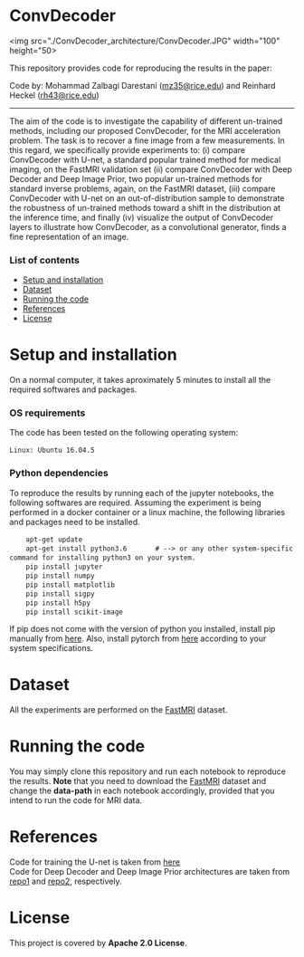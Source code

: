 # ConvDecoder

<img src="./ConvDecoder_architecture/ConvDecoder.JPG" width="100" height="50>

This repository provides code for reproducing the results in the paper:

Code by: Mohammad Zalbagi Darestani (mz35@rice.edu) and Reinhard Heckel (rh43@rice.edu)
***

The aim of the code is to investigate the capability of different un-trained methods, including our proposed ConvDecoder, for the MRI acceleration problem. The task is to recover a fine image from a few measurements. In this regard, we specifically provide experiments to: (i) compare ConvDecoder with U-net, a standard popular trained method for medical imaging, on the FastMRI validation set (ii) compare ConvDecoder with Deep Decoder and Deep Image Prior, two popular un-trained methods for standard inverse problems, again, on the FastMRI dataset, (iii) compare ConvDecoder with U-net on an out-of-distribution sample to demonstrate the robustness of un-trained methods toward a shift in the distribution at the inference time, and finally (iv) visualize the output of ConvDecoder layers to illustrate how ConvDecoder, as a convolutional generator, finds a fine representation of an image.

### List of contents
* [Setup and installation](Setup-and-installation) <br>
* [Dataset](#Dataset) <br>
* [Running the code](#Running-the-code) <br>
* [References](#References) <br>
* [License](#License)

# Setup and installation
On a normal computer, it takes aproximately 5 minutes to install all the required softwares and packages.

### OS requirements
The code has been tested on the following operating system:

	Linux: Ubuntu 16.04.5

### Python dependencies
To reproduce the results by running each of the jupyter notebooks, the following softwares are required. Assuming the experiment is being performed in a docker container or a linux machine, the following libraries and packages need to be installed.

        apt-get update
        apt-get install python3.6       # --> or any other system-specific command for installing python3 on your system.
		pip install jupyter
		pip install numpy
		pip install matplotlib
		pip install sigpy
		pip install h5py
		pip install scikit-image
		
If pip does not come with the version of python you installed, install pip manually from [here](https://ehmatthes.github.io/pcc/chapter_12/installing_pip.html). Also, install pytorch from [here](https://pytorch.org/) according to your system specifications. 

# Dataset
All the experiments are performed on the [FastMRI](https://fastmri.org/dataset) dataset.

# Running the code
You may simply clone this repository and run each notebook to reproduce the results. **Note** that you need to download the [FastMRI](https://fastmri.org/dataset) dataset and change the **data-path** in each notebook accordingly, provided that you intend to run the code for MRI data.

# References
Code for training the U-net is taken from [here](https://github.com/facebookresearch/fastMRI/tree/master/models/unet) <br>
Code for Deep Decoder and Deep Image Prior architectures are taken from [repo1](https://github.com/reinhardh/supplement_deep_decoder) and [repo2](https://github.com/DmitryUlyanov/deep-image-prior), respectively.

# License

This project is covered by **Apache 2.0 License**.
